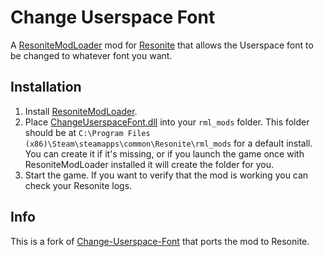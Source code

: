 # Change Userspace Font

A [ResoniteModLoader](https://github.com/resonite-modding-group/ResoniteModLoader) mod for [Resonite](https://resonite.com/) that allows the Userspace font to be changed to whatever font you want.

## Installation
1. Install [ResoniteModLoader](https://github.com/resonite-modding-group/ResoniteModLoader).
1. Place [ChangeUserspaceFont.dll](https://github.com/Raidrair796/Change-Userspace-Font/releases/latest/download/ChangeUserspaceFont.dll) into your `rml_mods` folder. This folder should be at `C:\Program Files (x86)\Steam\steamapps\common\Resonite\rml_mods` for a default install. You can create it if it's missing, or if you launch the game once with ResoniteModLoader installed it will create the folder for you.
1. Start the game. If you want to verify that the mod is working you can check your Resonite logs.

## Info
This is a fork of [Change-Userspace-Font](https://github.com/Hayden-Fluff/Change-Userspace-Font) that ports the mod to Resonite.
